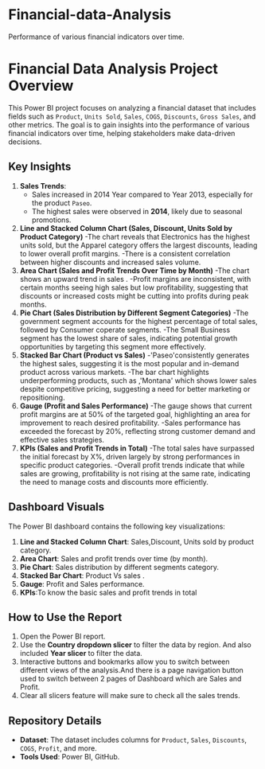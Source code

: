 # Financial-data-Analysis
Performance of various financial indicators over time.
# Financial Data Analysis Project Overview
This Power BI project focuses on analyzing a financial dataset that includes fields such as `Product`, `Units Sold`, `Sales`, `COGS`, `Discounts`, `Gross Sales`, and other metrics. The goal is to gain insights into the performance of various financial indicators over time, helping stakeholders make data-driven decisions.

## Key Insights
1. **Sales Trends**:
   - Sales increased  in 2014 Year compared to Year 2013, especially for the product `Paseo`.
   - The highest sales were observed in **2014**, likely due to seasonal promotions.
2. **Line and Stacked Column Chart (Sales, Discount, Units Sold by Product Category)**
   -The chart reveals that Electronics has the highest units sold, but the Apparel category offers the largest discounts, leading to lower overall profit margins.
   -There is a consistent correlation between higher discounts and increased sales volume.
3. **Area Chart (Sales and Profit Trends Over Time by Month)**
   -The chart shows an upward trend in sales .
   -Profit margins are inconsistent, with certain months seeing high sales but low profitability, suggesting that discounts or increased costs might be cutting into profits 
    during peak months.
4. **Pie Chart (Sales Distribution by Different Segment Categories)**
    -The government segment accounts for the highest percentage of total sales, followed by Consumer coperate segments.
    -The Small Business segment has the lowest share of sales, indicating potential growth opportunities by targeting this segment more effectively.
5. **Stacked Bar Chart (Product vs Sales)**
   -'Paseo'consistently generates the highest sales, suggesting it is the most popular and in-demand product across various markets.
   -The bar chart highlights underperforming products, such as ,'Montana' which shows lower sales despite competitive pricing, suggesting a need for better marketing or 
     repositioning.
6. **Gauge (Profit and Sales Performance)**
   -The gauge shows that current profit margins are at 50% of the targeted goal, highlighting an area for improvement to reach desired profitability.
   -Sales performance has exceeded the forecast by 20%, reflecting strong customer demand and effective sales strategies.
7. **KPIs (Sales and Profit Trends in Total)**
   -The total sales have surpassed the initial forecast by X%, driven largely by strong performances in specific product categories.
   -Overall profit trends indicate that while sales are growing, profitability is not rising at the same rate, indicating the need to manage costs and discounts more 
    efficiently.


## Dashboard Visuals
The Power BI dashboard contains the following key visualizations:
1. **Line and Stacked Column Chart**: Sales,Discount, Units sold by product category.
2. **Area Chart**: Sales and profit trends over time (by month).
3. **Pie Chart**: Sales distribution by different segments category.
4. **Stacked Bar Chart**: Product Vs sales .
5. **Gauge**: Profit and Sales performance.
6. **KPIs**:To know the basic sales and profit trends in total

## How to Use the Report
1. Open the Power BI report.
2. Use the **Country dropdown slicer** to filter the data by region. And also included **Year slicer** to filter the data.
3. Interactive buttons and bookmarks allow you to switch between different views of the analysis.And there is a page navigation button used to switch between 2 pages of Dashboard which are Sales and Profit.
4. Clear all slicers feature will make sure to check all the sales trends.

## Repository Details
- **Dataset**: The dataset includes columns for `Product`, `Sales`, `Discounts`, `COGS`, `Profit`, and more.
- **Tools Used**: Power BI, GitHub.

